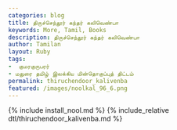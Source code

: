 ```yaml
---  
categories: blog  
title: திருச்செந்தூர் கந்தர் கலிவெண்பா
keywords: More, Tamil, Books  
description: திருச்செந்தூர் கந்தர் கலிவெண்பா
author: Tamilan  
layout: Ruby  
tags:     
-  குமரகுருபரர்
- மதுரை தமிழ் இலக்கிய மின்தொகுப்புத் திட்டம்
permalink: thiruchendoor_kalivenba  
featured: /images/noolkal_96_6.png  
---  
```

{% include install_nool.md %} 
{% include_relative dtl/thiruchendoor_kalivenba.md %} 
